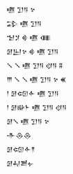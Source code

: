 <div class='block'>
<div class='line'>𒍠 𒋛𒀀 𒆳</div>
<div class='line'>𒁉 𒍠 𒋛𒀀</div>
<div class='line'>𒈠𒋡 𒄵 𒍠 𒈪</div>
<div class='line'>𒌆𒌨𒆳 𒄵 𒍠 𒋛𒀀</div>
<div class='line'>𒑳 𒑳 𒍠 𒋛𒀀 𒋼𒀀 𒐉</div>
<div class='line'>𒐈 𒑳 𒑳 𒍠 𒋛𒀀 𒆳 𒌍</div>
<div class='line'>𒁹 𒌆𒄢𒅆 𒍠 𒋛𒀀</div>
<div class='line'>𒁹 𒌆𒄫𒈨 𒍠 𒋛𒀀 𒋼𒀀</div>
<div class='line'>𒌆𒑳 𒍠 𒋛𒀀 𒆳</div>
<div class='line'>𒋥𒁲𒁲</div>
<div class='line'>𒌆𒄢𒅆𒈫</div>
<div class='line'>𒌆𒄷𒍪𒉡</div>
</div>